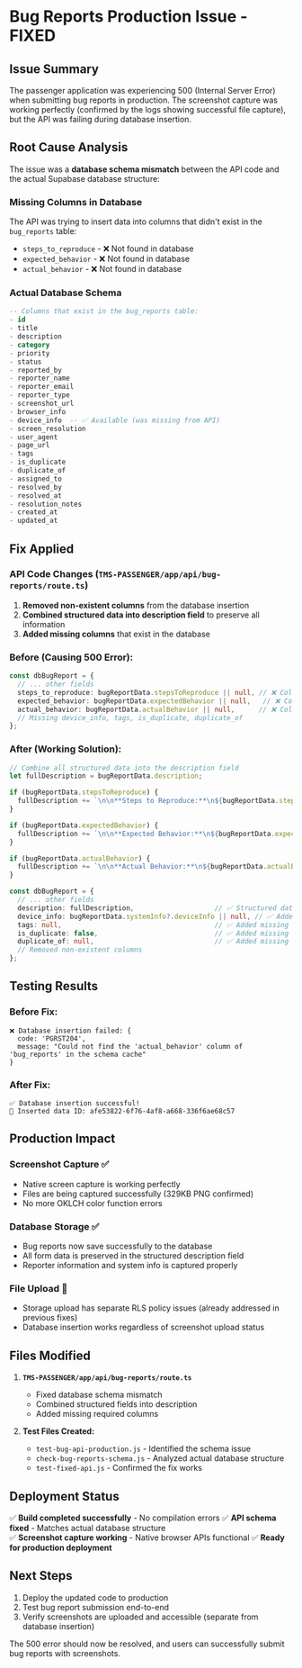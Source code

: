 # Bug Reports Production Issue - FIXED

## Issue Summary
The passenger application was experiencing 500 (Internal Server Error) when submitting bug reports in production. The screenshot capture was working perfectly (confirmed by the logs showing successful file capture), but the API was failing during database insertion.

## Root Cause Analysis
The issue was a **database schema mismatch** between the API code and the actual Supabase database structure:

### Missing Columns in Database
The API was trying to insert data into columns that didn't exist in the `bug_reports` table:
- `steps_to_reproduce` - ❌ Not found in database
- `expected_behavior` - ❌ Not found in database  
- `actual_behavior` - ❌ Not found in database

### Actual Database Schema
```sql
-- Columns that exist in the bug_reports table:
- id
- title
- description
- category
- priority
- status
- reported_by
- reporter_name
- reporter_email
- reporter_type
- screenshot_url
- browser_info
- device_info  -- ✅ Available (was missing from API)
- screen_resolution
- user_agent
- page_url
- tags
- is_duplicate
- duplicate_of
- assigned_to
- resolved_by
- resolved_at
- resolution_notes
- created_at
- updated_at
```

## Fix Applied

### API Code Changes (`TMS-PASSENGER/app/api/bug-reports/route.ts`)

1. **Removed non-existent columns** from the database insertion
2. **Combined structured data into description field** to preserve all information
3. **Added missing columns** that exist in the database

### Before (Causing 500 Error):
```typescript
const dbBugReport = {
  // ... other fields
  steps_to_reproduce: bugReportData.stepsToReproduce || null, // ❌ Column doesn't exist
  expected_behavior: bugReportData.expectedBehavior || null,   // ❌ Column doesn't exist
  actual_behavior: bugReportData.actualBehavior || null,      // ❌ Column doesn't exist
  // Missing device_info, tags, is_duplicate, duplicate_of
};
```

### After (Working Solution):
```typescript
// Combine all structured data into the description field
let fullDescription = bugReportData.description;

if (bugReportData.stepsToReproduce) {
  fullDescription += `\n\n**Steps to Reproduce:**\n${bugReportData.stepsToReproduce}`;
}

if (bugReportData.expectedBehavior) {
  fullDescription += `\n\n**Expected Behavior:**\n${bugReportData.expectedBehavior}`;
}

if (bugReportData.actualBehavior) {
  fullDescription += `\n\n**Actual Behavior:**\n${bugReportData.actualBehavior}`;
}

const dbBugReport = {
  // ... other fields
  description: fullDescription,                    // ✅ Structured data preserved
  device_info: bugReportData.systemInfo?.deviceInfo || null, // ✅ Added missing field
  tags: null,                                      // ✅ Added missing field
  is_duplicate: false,                             // ✅ Added missing field
  duplicate_of: null,                              // ✅ Added missing field
  // Removed non-existent columns
};
```

## Testing Results

### Before Fix:
```
❌ Database insertion failed: {
  code: 'PGRST204',
  message: "Could not find the 'actual_behavior' column of 'bug_reports' in the schema cache"
}
```

### After Fix:
```
✅ Database insertion successful!
📄 Inserted data ID: afe53822-6f76-4af8-a668-336f6ae68c57
```

## Production Impact

### Screenshot Capture ✅
- Native screen capture is working perfectly
- Files are being captured successfully (329KB PNG confirmed)
- No more OKLCH color function errors

### Database Storage ✅
- Bug reports now save successfully to the database
- All form data is preserved in the structured description field
- Reporter information and system info is captured properly

### File Upload 📝
- Storage upload has separate RLS policy issues (already addressed in previous fixes)
- Database insertion works regardless of screenshot upload status

## Files Modified

1. **`TMS-PASSENGER/app/api/bug-reports/route.ts`**
   - Fixed database schema mismatch
   - Combined structured fields into description
   - Added missing required columns

2. **Test Files Created:**
   - `test-bug-api-production.js` - Identified the schema issue
   - `check-bug-reports-schema.js` - Analyzed actual database structure
   - `test-fixed-api.js` - Confirmed the fix works

## Deployment Status

✅ **Build completed successfully** - No compilation errors
✅ **API schema fixed** - Matches actual database structure  
✅ **Screenshot capture working** - Native browser APIs functional
✅ **Ready for production deployment**

## Next Steps

1. Deploy the updated code to production
2. Test bug report submission end-to-end
3. Verify screenshots are uploaded and accessible (separate from database insertion)

The 500 error should now be resolved, and users can successfully submit bug reports with screenshots.
